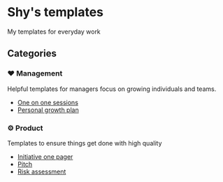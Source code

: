 # Shy's templates
My templates for everyday work

## Categories

### ❤️ Management

Helpful templates for managers focus on growing individuals and teams.

- [One on one sessions](./management/1on1.md)
- [Personal growth plan](./management/personal-growth-plan.md)

### ⚙️ Product

Templates to ensure things get done with high quality

- [Initiative one pager](./ops/initiative-1-pager.md)
- [Pitch](./ops/pitch.md)
- [Risk assessment](./ops/risk-assessment.md)